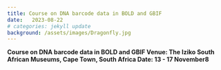 ```yaml
---
title: Course on DNA barcode data in BOLD and GBIF
date:   2023-08-22
# categories: jekyll update
background: /assets/images/Dragonfly.jpg
---
```

**Course on DNA barcode data in BOLD and GBIF 
Venue: The Iziko South African Museums, Cape Town, South Africa 
Date: 13 - 17 November8**
